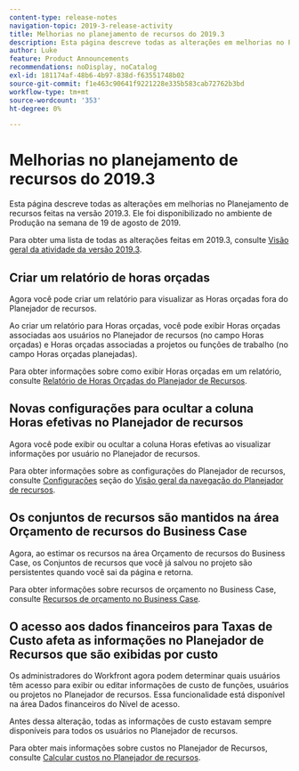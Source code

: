 ```yaml
---
content-type: release-notes
navigation-topic: 2019-3-release-activity
title: Melhorias no planejamento de recursos do 2019.3
description: Esta página descreve todas as alterações em melhorias no Planejamento de recursos feitas na versão 2019.3. Ele foi disponibilizado no ambiente de Produção na semana de 19 de agosto de 2019.
author: Luke
feature: Product Announcements
recommendations: noDisplay, noCatalog
exl-id: 181174af-48b6-4b97-838d-f63551748b02
source-git-commit: f1e463c90641f9221228e335b583cab72762b3bd
workflow-type: tm+mt
source-wordcount: '353'
ht-degree: 0%

---
```


# Melhorias no planejamento de recursos do 2019.3

Esta página descreve todas as alterações em melhorias no Planejamento de recursos feitas na versão 2019.3. Ele foi disponibilizado no ambiente de Produção na semana de 19 de agosto de 2019.

Para obter uma lista de todas as alterações feitas em 2019.3, consulte [Visão geral da atividade da versão 2019.3](../../../../product-announcements/product-releases/quarterly-release-archive/2019.3-release-activity/2019-3-release-activity-overview.md).

## Criar um relatório de horas orçadas

Agora você pode criar um relatório para visualizar as Horas orçadas fora do Planejador de recursos.

Ao criar um relatório para Horas orçadas, você pode exibir Horas orçadas associadas aos usuários no Planejador de recursos (no campo Horas orçadas) e Horas orçadas associadas a projetos ou funções de trabalho (no campo Horas orçadas planejadas).

Para obter informações sobre como exibir Horas orçadas em um relatório, consulte [Relatório de Horas Orçadas do Planejador de Recursos](../../../../resource-mgmt/resource-planning/report-on-budgeted-hours.md).

## Novas configurações para ocultar a coluna Horas efetivas no Planejador de recursos

Agora você pode exibir ou ocultar a coluna Horas efetivas ao visualizar informações por usuário no Planejador de recursos.

Para obter informações sobre as configurações do Planejador de recursos, consulte [Configurações](../../../../resource-mgmt/resource-planning/resource-planner-navigation.md#settings) seção do [Visão geral da navegação do Planejador de recursos](../../../../resource-mgmt/resource-planning/resource-planner-navigation.md).

## Os conjuntos de recursos são mantidos na área Orçamento de recursos do Business Case

Agora, ao estimar os recursos na área Orçamento de recursos do Business Case, os Conjuntos de recursos que você já salvou no projeto são persistentes quando você sai da página e retorna.

Para obter informações sobre recursos de orçamento no Business Case, consulte [Recursos de orçamento no Business Case](../../../../manage-work/projects/define-a-business-case/budget-resources-in-business-case.md).

## O acesso aos dados financeiros para Taxas de Custo afeta as informações no Planejador de Recursos que são exibidas por custo

Os administradores do Workfront agora podem determinar quais usuários têm acesso para exibir ou editar informações de custo de funções, usuários ou projetos no Planejador de recursos. Essa funcionalidade está disponível na área Dados financeiros do Nível de acesso.

Antes dessa alteração, todas as informações de custo estavam sempre disponíveis para todos os usuários no Planejador de recursos.

Para obter mais informações sobre custos no Planejador de Recursos, consulte [Calcular custos no Planejador de recursos](../../../../resource-mgmt/resource-planning/calculate-costs-resource-planner.md).

